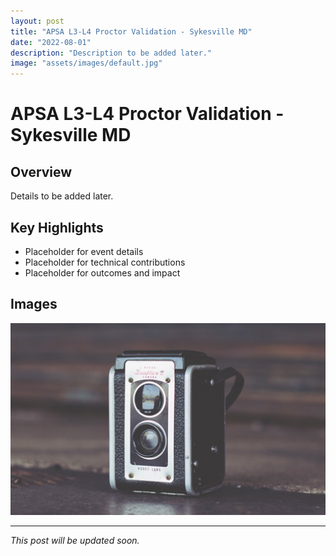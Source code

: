 ```yaml
---
layout: post
title: "APSA L3-L4 Proctor Validation - Sykesville MD"
date: "2022-08-01"
description: "Description to be added later."
image: "assets/images/default.jpg"
---
```


# APSA L3-L4 Proctor Validation - Sykesville MD

## Overview
Details to be added later.

## Key Highlights
- Placeholder for event details
- Placeholder for technical contributions
- Placeholder for outcomes and impact

## Images
![Placeholder](assets/images/default.jpg)

---

*This post will be updated soon.*
